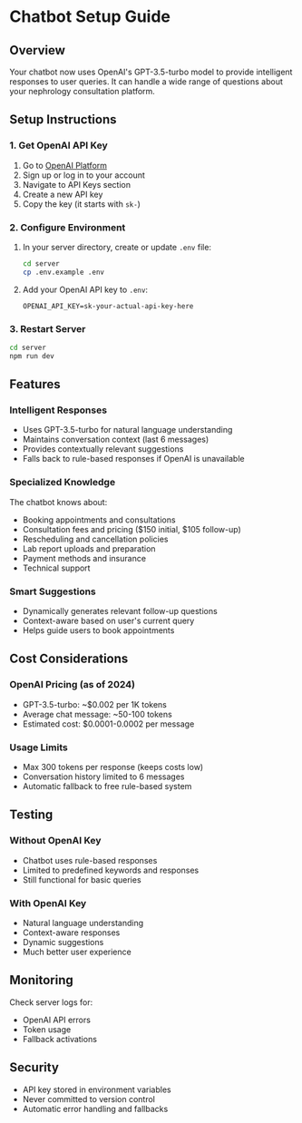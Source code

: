# Chatbot Setup Guide

## Overview
Your chatbot now uses OpenAI's GPT-3.5-turbo model to provide intelligent responses to user queries. It can handle a wide range of questions about your nephrology consultation platform.

## Setup Instructions

### 1. Get OpenAI API Key
1. Go to [OpenAI Platform](https://platform.openai.com/)
2. Sign up or log in to your account
3. Navigate to API Keys section
4. Create a new API key
5. Copy the key (it starts with `sk-`)

### 2. Configure Environment
1. In your server directory, create or update `.env` file:
   ```bash
   cd server
   cp .env.example .env
   ```

2. Add your OpenAI API key to `.env`:
   ```
   OPENAI_API_KEY=sk-your-actual-api-key-here
   ```

### 3. Restart Server
```bash
cd server
npm run dev
```

## Features

### Intelligent Responses
- Uses GPT-3.5-turbo for natural language understanding
- Maintains conversation context (last 6 messages)
- Provides contextually relevant suggestions
- Falls back to rule-based responses if OpenAI is unavailable

### Specialized Knowledge
The chatbot knows about:
- Booking appointments and consultations
- Consultation fees and pricing ($150 initial, $105 follow-up)
- Rescheduling and cancellation policies
- Lab report uploads and preparation
- Payment methods and insurance
- Technical support

### Smart Suggestions
- Dynamically generates relevant follow-up questions
- Context-aware based on user's current query
- Helps guide users to book appointments

## Cost Considerations

### OpenAI Pricing (as of 2024)
- GPT-3.5-turbo: ~$0.002 per 1K tokens
- Average chat message: ~50-100 tokens
- Estimated cost: $0.0001-0.0002 per message

### Usage Limits
- Max 300 tokens per response (keeps costs low)
- Conversation history limited to 6 messages
- Automatic fallback to free rule-based system

## Testing

### Without OpenAI Key
- Chatbot uses rule-based responses
- Limited to predefined keywords and responses
- Still functional for basic queries

### With OpenAI Key
- Natural language understanding
- Context-aware responses
- Dynamic suggestions
- Much better user experience

## Monitoring

Check server logs for:
- OpenAI API errors
- Token usage
- Fallback activations

## Security

- API key stored in environment variables
- Never committed to version control
- Automatic error handling and fallbacks
